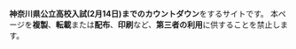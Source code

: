 **神奈川県公立高校入試(2月14日)までのカウントダウン**をするサイトです。
本ページを**複製**、**転載**または**配布**、**印刷**など、**第三者の利用**に供することを禁止します。
